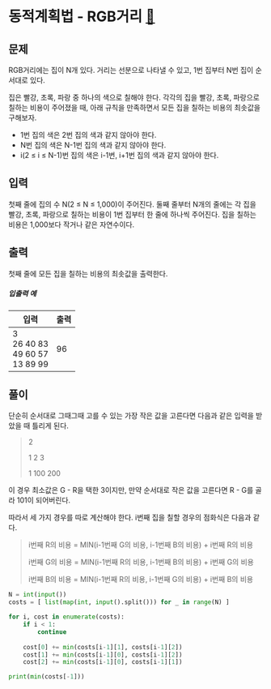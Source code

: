 # 동적계획법 - RGB거리 [🔗](https://www.acmicpc.net/problem/1149)

## 문제

RGB거리에는 집이 N개 있다. 거리는 선분으로 나타낼 수 있고, 1번 집부터 N번 집이 순서대로 있다.

집은 빨강, 초록, 파랑 중 하나의 색으로 칠해야 한다. 각각의 집을 빨강, 초록, 파랑으로 칠하는 비용이 주어졌을 때, 아래 규칙을 만족하면서 모든 집을 칠하는 비용의 최솟값을 구해보자.

- 1번 집의 색은 2번 집의 색과 같지 않아야 한다.
- N번 집의 색은 N-1번 집의 색과 같지 않아야 한다.
- i(2 ≤ i ≤ N-1)번 집의 색은 i-1번, i+1번 집의 색과 같지 않아야 한다.

## 입력

첫째 줄에 집의 수 N(2 ≤ N ≤ 1,000)이 주어진다. 둘째 줄부터 N개의 줄에는 각 집을 빨강, 초록, 파랑으로 칠하는 비용이 1번 집부터 한 줄에 하나씩 주어진다. 집을 칠하는 비용은 1,000보다 작거나 같은 자연수이다.

## 출력

첫째 줄에 모든 집을 칠하는 비용의 최솟값을 출력한다.

##### 입출력 예

| 입력                                           | 출력 |
| ---------------------------------------------- | ---- |
| 3 <br />26 40 83 <br />49 60 57 <br />13 89 99 | 96   |

## 풀이

단순히 순서대로 그때그때 고를 수 있는 가장 작은 값을 고른다면 다음과 같은 입력을 받았을 때 틀리게 된다.

> 2
>
> 1 2 3
>
> 1 100 200

이 경우 최소값은 G - R을 택한 3이지만, 만약 순서대로 작은 값을 고른다면 R - G를 골라 101이 되어버린다.

따라서 세 가지 경우를 따로 계산해야 한다. i번째 집을 칠할 경우의 점화식은 다음과 같다.

> i번째 R의 비용 = MIN(i-1번째 G의 비용, i-1번째 B의 비용) + i번째 R의 비용
>
> i번째 G의 비용 = MIN(i-1번째 R의 비용, i-1번째 B의 비용) + i번째 G의 비용
>
> i번째 B의 비용 = MIN(i-1번째 R의 비용, i-1번째 G의 비용) + i번째 B의 비용

```python
N = int(input())
costs = [ list(map(int, input().split())) for _ in range(N) ]

for i, cost in enumerate(costs):
    if i < 1:
        continue
    
    cost[0] += min(costs[i-1][1], costs[i-1][2])
    cost[1] += min(costs[i-1][0], costs[i-1][2])
    cost[2] += min(costs[i-1][0], costs[i-1][1])

print(min(costs[-1]))
```
